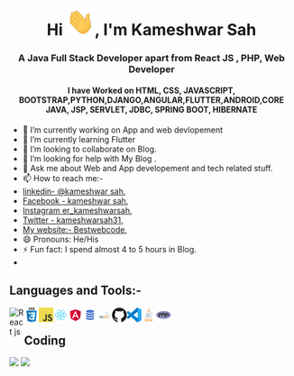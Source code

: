 
<h1 align="center"> Hi <img src="https://raw.githubusercontent.com/ABSphreak/ABSphreak/master/gifs/Hi.gif" width="50px" style="max-width: 100%;">, I'm Kameshwar Sah</h1>
<h3 align="center">A Java Full Stack Developer  apart from React JS , PHP, Web Developer</h3>
<h4 align="center">I have Worked on HTML, CSS, JAVASCRIPT, BOOTSTRAP,PYTHON,DJANGO,ANGULAR,FLUTTER,ANDROID,CORE JAVA, JSP, SERVLET, JDBC, SPRING BOOT, HIBERNATE </h4>


- 🔭 I’m currently working on App and web devlopement
- 🌱 I’m currently learning Flutter
- 👯 I’m looking to collaborate on Blog.
- 🤔 I’m looking for help with My Blog .
- 💬 Ask me about Web and App developement and tech related stuff.
- 📫 How to reach me:- 
- [linkedin- @kameshwar sah](https://in.linkedin.com/in/kameshwar-sah-082914183),
- [Facebook - kameshwar sah](https://www.facebook.com/kameshwar.kumar.1048),
- [Instagram er_kameshwarsah](https://www.instagram.com/er_kameshwar/),
- [Twitter - kameshwarsah31](https://twitter.com/kameshwarsah31),
- [My website:- Bestwebcode](https://bestwebcode.com/),
- 😄 Pronouns: He/His
- ⚡ Fun fact: I spend almost 4 to 5 hours in Blog. 
-


<h2>Languages and Tools:-</h2>


<img align="left" alt="React js" width="26px" src="https://www.unicorn.dev/wp-content/uploads/2023/01/react.png" style="max-width: 100%;">

<img align="left" alt="CSS3" width="26px" src="https://raw.githubusercontent.com/github/explore/80688e429a7d4ef2fca1e82350fe8e3517d3494d/topics/css/css.png" style="max-width: 100%;">

<img align="left" alt="JavaScript" width="26px" src="https://raw.githubusercontent.com/github/explore/80688e429a7d4ef2fca1e82350fe8e3517d3494d/topics/javascript/javascript.png" style="max-width: 100%;">

<img align="left" alt="React" width="26px" src="https://raw.githubusercontent.com/github/explore/80688e429a7d4ef2fca1e82350fe8e3517d3494d/topics/react/react.png" style="max-width: 100%;">

<img align="left" alt="angular" width="26px" src="https://raw.githubusercontent.com/github/explore/80688e429a7d4ef2fca1e82350fe8e3517d3494d/topics/angular/angular.png" style="max-width: 100%;">

<img align="left" alt="SQL" width="26px" src="https://raw.githubusercontent.com/github/explore/80688e429a7d4ef2fca1e82350fe8e3517d3494d/topics/sql/sql.png" style="max-width: 100%;">

<img align="left" alt="MySQL" width="26px" src="https://raw.githubusercontent.com/github/explore/80688e429a7d4ef2fca1e82350fe8e3517d3494d/topics/mysql/mysql.png" style="max-width: 100%;">


<img align="left" alt="GitHub" width="26px" src="https://raw.githubusercontent.com/github/explore/78df643247d429f6cc873026c0622819ad797942/topics/github/github.png" style="max-width: 100%;">

<img align="left" alt="Visual Studio Code" width="26px" src="https://raw.githubusercontent.com/github/explore/80688e429a7d4ef2fca1e82350fe8e3517d3494d/topics/visual-studio-code/visual-studio-code.png" style="max-width: 100%;">





<img align="left" alt="java" width="26px" src="https://raw.githubusercontent.com/github/explore/80688e429a7d4ef2fca1e82350fe8e3517d3494d/topics/java/java.png" style="max-width: 100%;">

<img align="left" alt="php" width="26px" src="https://raw.githubusercontent.com/github/explore/80688e429a7d4ef2fca1e82350fe8e3517d3494d/topics/php/php.png" style="max-width: 100%;">




<br>
<h2>Coding </h2>

<img src="https://github-readme-stats.vercel.app/api?username=KAMESHWARSAH&&show_icons=true&title_color=ffffff&icon_color=bb2acf&text_color=daf7dc&bg_color=151515">
<img src="https://github-readme-stats.vercel.app/api/top-langs/?username=KAMESHWARSAH&amp;text_color=00FF66&amp;theme=dark&amp;hide_langs_below=1%22%20style=%22max-width:%20100%;">


